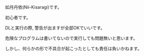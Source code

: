 如月丹依(Nii-Kisaragi)です。

初心者です。

DLと実行の際, 警告が出ますが全部OKでいいです。

危険なプログラムは書いてないので実行しても問題無いと思います。

しかし、何らかの形で不具合が起こったとしても責任は負いかねます。

